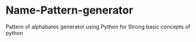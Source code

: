 # Name-Pattern-generator
Pattern of alphabates generator  using Python for  Strong basic concepts of python
